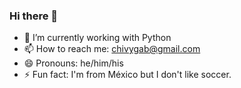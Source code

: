 ### Hi there 👋

- 🌱 I’m currently working with Python 
- 📫 How to reach me: chivygab@gmail.com
- 😄 Pronouns: he/him/his
- ⚡ Fun fact: I'm from México but I don't like soccer.

<!--
**gabrielescamilla/gabrielescamilla** is a ✨ _special_ ✨ repository because its `README.md` (this file) appears on your GitHub profile.

Here are some ideas to get you started:

- 🔭 I’m currently working on ...
- 🌱 I’m currently learning ...
- 👯 I’m looking to collaborate on ...
- 🤔 I’m looking for help with ...
- 💬 Ask me about ...
- 📫 How to reach me: ...
- 😄 Pronouns: ...
- ⚡ Fun fact: ...
-->
